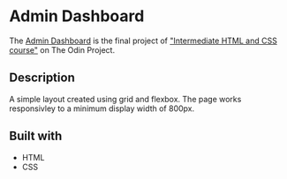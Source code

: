 # Admin Dashboard

The <a href="https://clipporion.github.io/admin-dashboard">Admin Dashboard<a/> is the final project of <a href="https://www.theodinproject.com/lessons/intermediate-html-and-css-admin-dashboard">"Intermediate HTML and CSS course"</a> on The Odin Project.

## Description
A simple layout created using grid and flexbox.
The page works responsivley to a minimum display width of 800px.

## Built with
* HTML
* CSS
